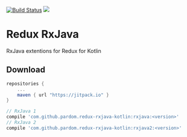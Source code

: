 [![Build Status](https://travis-ci.org/pardom/redux-rxjava-kotlin.svg?branch=master)](https://travis-ci.org/pardom/redux-rxjava-kotlin)
[![](https://jitpack.io/v/pardom/redux-rxjava-kotlin.svg)](https://jitpack.io/#pardom/redux-rxjava-kotlin)

# Redux RxJava
RxJava extentions for Redux for Kotlin

Download
--------

```groovy
repositories {
	...
	maven { url "https://jitpack.io" }
}
```

```groovy
// RxJava 1
compile 'com.github.pardom.redux-rxjava-kotlin:rxjava:<version>'
// RxJava 2
compile 'com.github.pardom.redux-rxjava-kotlin:rxjava2:<version>'
```
